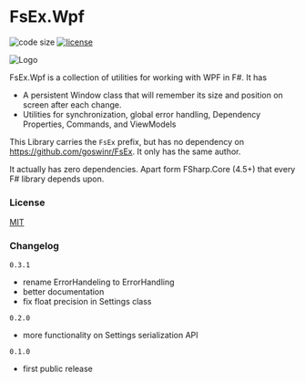 
# FsEx.Wpf

![code size](https://img.shields.io/github/languages/code-size/goswinr/FsEx.Wpf.svg) 
[![license](https://img.shields.io/github/license/goswinr/FsEx.Wpf)](LICENSE)

![Logo](https://raw.githubusercontent.com/goswinr/FsEx.Wpf/main/Doc/logo128.png)

FsEx.Wpf is a collection of utilities for working with WPF in F#. It has
* A persistent Window class that will remember its size and position on screen after each change.
* Utilities for synchronization, global error handling, Dependency Properties, Commands, and ViewModels


This Library carries the `FsEx` prefix, but has no dependency on https://github.com/goswinr/FsEx. 
It only has the same author.

It actually has zero dependencies. Apart form FSharp.Core (4.5+) that every F# library depends upon.

### License

[MIT](https://raw.githubusercontent.com/goswinr/FsEx.Wpf/main/LICENSE.txt)

### Changelog

`0.3.1` 
- rename ErrorHandeling to ErrorHandling
- better documentation
- fix float precision in Settings class 

`0.2.0` 
- more functionality on Settings serialization API   

`0.1.0` 
- first public release


